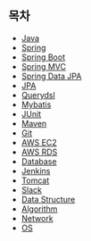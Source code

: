 ## 목차
* [Java](https://github.com/smpark1020/tech-interview/tree/master/Java)
* [Spring]()
* [Spring Boot]()
* [Spring MVC]()
* [Spring Data JPA]()
* [JPA]()
* [Querydsl]()
* [Mybatis]()
* [JUnit]()
* [Maven]()
* [Git]()
* [AWS EC2]()
* [AWS RDS]()
* [Database]()
* [Jenkins]()
* [Tomcat]()
* [Slack]()
* [Data Structure]()
* [Algorithm]()
* [Network]()
* [OS]()
